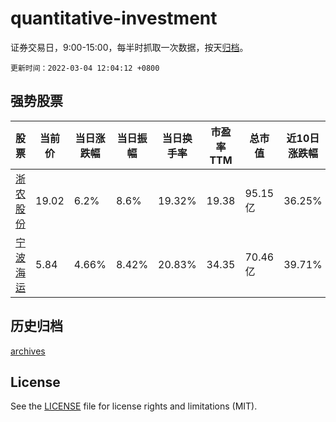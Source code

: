 # quantitative-investment

证券交易日，9:00-15:00，每半时抓取一次数据，按天[归档](archives)。

`更新时间：2022-03-04 12:04:12 +0800`

## 强势股票

|股票|当前价|当日涨跌幅|当日振幅|当日换手率|市盈率TTM|总市值|近10日涨跌幅|
|----|----|----|----|----|----|----|----|
|[浙农股份](https://xueqiu.com/S/SZ002758)|19.02|6.2%|8.6%|19.32%|19.38|95.15亿|36.25%|
|[宁波海运](https://xueqiu.com/S/SH600798)|5.84|4.66%|8.42%|20.83%|34.35|70.46亿|39.71%|

## 历史归档

[archives](archives)

## License

See the [LICENSE](LICENSE) file for license rights and limitations (MIT).